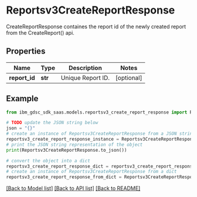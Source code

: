 # Reportsv3CreateReportResponse

CreateReportResponse containes the report id of the newly created report from the CreateReport() api.

## Properties

Name | Type | Description | Notes
------------ | ------------- | ------------- | -------------
**report_id** | **str** | Unique Report ID. | [optional] 

## Example

```python
from ibm_gdsc_sdk_saas.models.reportsv3_create_report_response import Reportsv3CreateReportResponse

# TODO update the JSON string below
json = "{}"
# create an instance of Reportsv3CreateReportResponse from a JSON string
reportsv3_create_report_response_instance = Reportsv3CreateReportResponse.from_json(json)
# print the JSON string representation of the object
print(Reportsv3CreateReportResponse.to_json())

# convert the object into a dict
reportsv3_create_report_response_dict = reportsv3_create_report_response_instance.to_dict()
# create an instance of Reportsv3CreateReportResponse from a dict
reportsv3_create_report_response_from_dict = Reportsv3CreateReportResponse.from_dict(reportsv3_create_report_response_dict)
```
[[Back to Model list]](../README.md#documentation-for-models) [[Back to API list]](../README.md#documentation-for-api-endpoints) [[Back to README]](../README.md)


